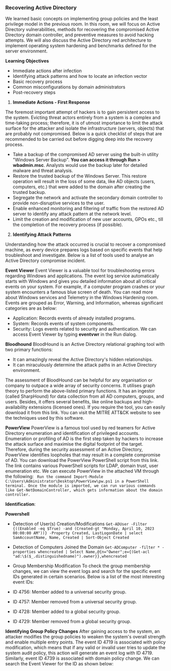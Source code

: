 ### Recovering Active Directory

We learned basic concepts on implementing group policies and the least privilege model in the previous room. In this room, we will focus on Active Directory vulnerabilities, methods for recovering the compromised Active Directory domain controller, and preventive measures to avoid hacking attempts. We will also discuss the Active Directory red architecture to implement operating system hardening and benchmarks defined for the server environment.

**Learning Objectives**
- Immediate actions after infection  
- Identifying attack patterns and how to locate an infection vector
- Basic recovery process
- Common misconfigurations by domain administrators
- Post-recovery steps

1. **Immediate Actions - First Response**

The foremost important attempt of hackers is to gain persistent access to the system. Evicting threat actors entirely from a system is a complex and time-taking process; therefore, it is of utmost importance to limit the attack surface for the attacker and isolate the infrastructure (servers, objects) that are probably not compromised. Below is a quick checklist of steps that are recommended to be carried out before digging deep into the recovery process.  

* Take a backup of the compromised AD server using the built-in utility "Windows Server Backup". **You can access it through Run > wbadmin.msc**. Analysts would use the backup later for detailed malware and threat analysis.
* Restore the trusted backup of the Windows Server. This restore operation will result in the loss of some data, like AD objects (users, computers, etc.) that were added to the domain after creating the trusted backup.
* Segregate the network and activate the secondary domain controller to provide non-disruptive services to the user.
* Enable enhanced monitoring and filtering of traffic from the restored AD server to identify any attack pattern at the network level.
* Limit the creation and modification of new user accounts, GPOs etc., till the completion of the recovery process (if possible).

2. **Identifying Attack Patterns**

Understanding how the attack occurred is crucial to recover a compromised machine, as every device prepares logs based on specific events that help troubleshoot and investigate. Below is a list of tools used to analyse an Active Directory compromise incident.

**Event Viewer**
Event Viewer is a valuable tool for troubleshooting errors regarding Windows and applications. The event log service automatically starts with Windows and gives you detailed information about all critical events on your system. For example, if a computer program crashes or your system encounters a famous blue screen of death. You can read more about Windows services and Telemetry in the Windows Hardening room.
Events are grouped as Error, Warning, and Information, whereas significant categories are as below:
* Application: Records events of already installed programs.
* System: Records events of system components.
* Security: Logs events related to security and authentication.
We can access Event Viewer by typing **eventvwr** in the Run dialog.

**Bloodhound**
BloodHound is an Active Directory relational graphing tool with two primary functions:
* It can amazingly reveal the Active Directory's hidden relationships.
* It can miraculously determine the attack paths in an Active Directory environment.  

The assessment of BloodHound can be helpful for any organisation or company to outpace a wide array of security concerns. It utilises graph theory to perform the above-listed primary functions. It has an ingestor (called SharpHound) for data collection from all AD computers, groups, and users. Besides, it offers several benefits, like online backups and high-availability extensions (licensed ones). If you require the tool, you can easily download it from this link. You can visit the MITRE ATT&CK website to see the techniques used by this software.

**PowerView**
PowerView is a famous tool used by red teamers for Active Directory enumeration and identification of privileged accounts. Enumeration or profiling of AD is the first step taken by hackers to increase the attack surface and maximise the digital footprint of the target. Therefore, during the security assessment of an Active Directory, PowerView identifies loopholes that may result in a complete compromise of AD. You can download the PowerView PowerShell script from this link. The link contains various PowerShell scripts for LDAP, domain trust, user enumeration etc. 
We can execute PowerView in the attached VM through the following:
` Run the command Import-Module C:\Users\Administrator\Desktop\PowerView\pw.ps1 in a PowerShell terminal.
Once the module is imported, we can run various commands like Get-NetDomainController, which gets information about the domain controller.`


**Identification**:

**Powershell**
* Detection of User(s) Creation/Modifications
`Get-ADUser -Filter {((Enabled -eq $True) -and (Created-gt "Monday, April 10, 2023 00:00:00 AM"))} -Property Created, LastLogonDate | select SamAccountName, Name, Created | Sort-Object Created`

* Detection of Computers Joined the Domain
`Get-ADComputer -filter * -properties whencreated | Select Name,@{n="Owner";e={(Get-acl "ad:\$($_.distinguishedname)").owner}},whencreated`

* Group Membership Modification
To check the group membership changes, we can view the event logs and search for the specific event IDs generated in certain scenarios. Below is a list of the most interesting event IDs:
* ID 4756: Member added to a universal security group.
* ID 4757: Member removed from a universal security group.
* ID 4728: Member added to a global security group.
* ID 4729: Member removed from a global security group.

**Identifying Group Policy Changes**
After gaining access to the system, an attacker modifies the group policies to weaken the system's overall strength and enable multiple entry points. The event ID 4719 is associated with policy modification, which means that if any valid or invalid user tries to update the system audit policy, this action will generate an event log with ID 4719. Similarly, event ID 4739 is associated with domain policy change. We can search the Event Viewer for the ID as shown below:
